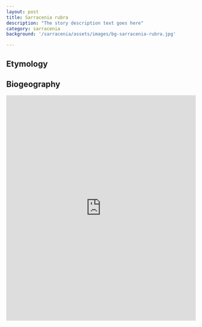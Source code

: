 ```yaml
---
layout: post
title: Sarracenia rubra
description: "The story description text goes here"
category: sarracenia
background: '/sarracenia/assets/images/bg-sarracenia-rubra.jpg'

---
```



## Etymology


## Biogeography

<iframe src="https://marco-barandun.github.io/cp-resource/sarracenia/assets/maps/Sarracenia_rubra.html" height="600px" width="100%" style="border:none;"></iframe>
